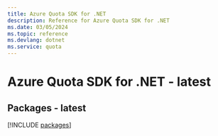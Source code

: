 ```yaml
---
title: Azure Quota SDK for .NET
description: Reference for Azure Quota SDK for .NET
ms.date: 03/05/2024
ms.topic: reference
ms.devlang: dotnet
ms.service: quota
---
```

# Azure Quota SDK for .NET - latest
## Packages - latest
[!INCLUDE [packages](quota-index.md)]
